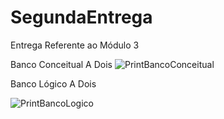 # SegundaEntrega
Entrega Referente ao Módulo 3

Banco Conceitual A Dois
![PrintBancoConceitual](https://github.com/PedroGoya24/SegundaEntrega/assets/86317752/98547dee-2893-48a3-a07d-e5b0192e34a7)

Banco Lógico A Dois

![PrintBancoLogico](https://github.com/PedroGoya24/SegundaEntrega/assets/86317752/4b1bb7a9-9f41-446d-ac26-c74c3dc4c5fa)
